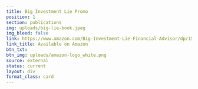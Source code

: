 ```yaml
---
title: Big Investment Lie Promo
position: 1
section: publications
img: uploads/big-lie-book.jpeg
img_bleed: false
link: https://www.amazon.com/Big-Investment-Lie-Financial-Advisor/dp/1576754073/ref=sr_1_1?ie=UTF8&qid=1493678760&sr=8-1&keywords=big+investment+lie
link_title: Available on Amazon
btn_txt: 
btn_img: uploads/amazon-logo_white.png
source: external
status: current
layout: div
format_class: card
---
```


